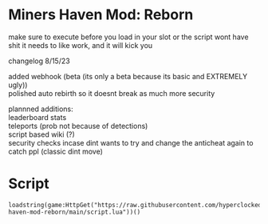 # Miners Haven Mod: Reborn

make sure to execute before you load in your slot or the script wont have shit it needs to like work, and it will kick you

changelog 8/15/23

added webhook (beta (its only a beta because its basic and EXTREMELY ugly))  
polished auto rebirth so it doesnt break as much
more security

plannned additions:  
leaderboard stats    
teleports (prob not because of detections)  
script based wiki (?)  
security checks incase dint wants to try and change the anticheat again to catch ppl (classic dint move)

# Script

```
loadstring(game:HttpGet("https://raw.githubusercontent.com/hyperclocked333/miners-haven-mod-reborn/main/script.lua"))()
